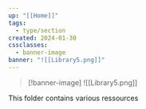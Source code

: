 ```yaml
---
up: "[[Home]]"
tags:
  - type/section
created: 2024-01-30
cssclasses:
  - banner-image
banner: "![[Library5.png]]"
---
```

>[!banner-image] ![[Library5.png]]

This folder contains various ressources